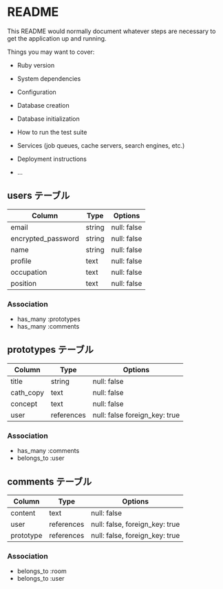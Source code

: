# README

This README would normally document whatever steps are necessary to get the
application up and running.

Things you may want to cover:

* Ruby version

* System dependencies

* Configuration

* Database creation

* Database initialization

* How to run the test suite

* Services (job queues, cache servers, search engines, etc.)

* Deployment instructions

* ...
## users テーブル

| Column             | Type   | Options     |
| ------------------ | ------ | ----------- |
| email              | string | null: false |
| encrypted_password | string | null: false |
| name               | string | null: false |
| profile            | text   | null: false |
| occupation         | text   | null: false |
| position           | text   | null: false |

### Association

- has_many :prototypes
- has_many :comments

## prototypes テーブル

| Column    | Type       | Options                      |
| --------- | ---------- | ---------------------------- |
| title     | string     | null: false                  |
| cath_copy | text       | null: false                  |
| concept   | text       | null: false                  |
| user      | references | null: false foreign_key: true|
### Association

- has_many :comments
- belongs_to :user

## comments テーブル

| Column | Type       | Options                        |
| ------ | ---------- | ------------------------------ |
| content| text       | null: false                    |                   
| user   | references | null: false, foreign_key: true |
| prototype  | references | null: false, foreign_key: true |

### Association

- belongs_to :room
- belongs_to :user